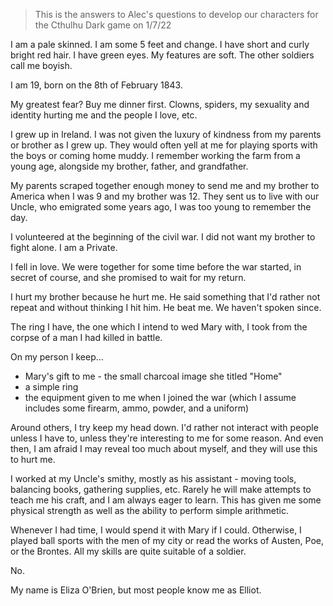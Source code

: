 > This is the answers to Alec's questions to develop our characters for the Cthulhu Dark game on 1/7/22

I am a pale skinned. I am some 5 feet and change. I have short and curly bright red hair. I have green eyes. My features are soft. The other soldiers call me boyish. 

I am 19, born on the 8th of February 1843. 

My greatest fear? Buy me dinner first. Clowns, spiders, my sexuality and identity hurting me and the people I love, etc.

I grew up in Ireland.  I was not given the luxury of kindness from my parents or brother as I grew up. They would often yell at me for playing sports with the boys or coming home muddy. I remember working the farm from a young age, alongside my brother, father, and grandfather.

My parents scraped together enough money to send me and my brother to America when I was 9 and my brother was 12. They sent us to live with our Uncle, who emigrated some years ago, I was too young to remember the day.

I volunteered at the beginning of the civil war. I did not want my brother to fight alone. I am a Private.

I fell in love. We were together for some time before the war started, in secret of course, and she promised to wait for my return. 

I hurt my brother because he hurt me. He said something that I'd rather not repeat and without thinking I hit him. He beat me. We haven't spoken since.

The ring I have, the one which I intend to wed Mary with, I took from the corpse of a man I had killed in battle. 

On my person I keep... 
- Mary's gift to me - the small charcoal image she titled "Home" 
- a simple ring
- the equipment given to me when I joined the war (which I assume includes some firearm, ammo, powder, and a uniform)

Around others, I try keep my head down. I'd rather not interact with people unless I have to, unless they're interesting to me for some reason. And even then, I am afraid I may reveal too much about myself, and they will use this to hurt me.

I worked at my Uncle's smithy, mostly as his assistant - moving tools, balancing books, gathering supplies, etc. Rarely he will make attempts to teach me his craft, and I am always eager to learn. This has given me some physical strength as well as the ability to perform simple arithmetic. 

Whenever I had time, I would spend it with Mary if I could. Otherwise, I played ball sports with the men of my city or read the works of Austen, Poe, or the Brontes. All my skills are quite suitable of a soldier.

No.

My name is Eliza O'Brien, but most people know me as Elliot.